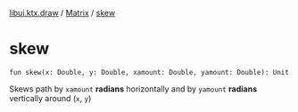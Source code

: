 [libui.ktx.draw](../index.md) / [Matrix](index.md) / [skew](./skew.md)

# skew

`fun skew(x: Double, y: Double, xamount: Double, yamount: Double): Unit`

Skews path by `xamount` **radians** horizontally and by `yamount` **radians** vertically around (`x`, `y`)

